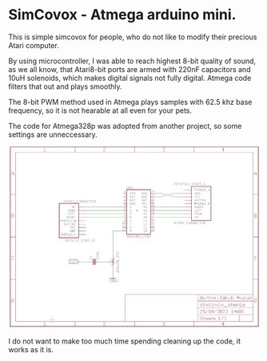 # SimCovox - Atmega arduino mini.

This is simple simcovox for people, who do not like to modify their precious Atari computer.

By using microcontroller, I was able to reach highest 8-bit quality of sound, as we all know,
that Atari8-bit ports are armed with 220nF capacitors and 10uH solenoids, which makes digital
signals not fully digital. Atmega code filters that out and plays smoothly.

The 8-bit PWM method used in Atmega plays samples with 62.5 khz base frequency, so it is not hearable at all
even for your pets.

The code for Atmega328p was adopted from another project, so some settings are unneccessary.

![schematics](simcovox_atmega.png)

I do not want to make too much time spending cleaning up the code, it works as it is.


